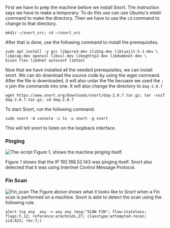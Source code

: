 First we have to prep the machine before we install Snort. The instruction says we have to make a temporary. To do this use can use Ubuntu's mkdir command to make the directory. Then we have to use the 
`cd` command to change to that directory. 

```
mkdir ~/snort_src; cd ~/snort_src
```

After that is done, use the following command to install the prerequisites. 
```
sudo apt install -y gcc libpcre3-dev zlib1g-dev libluajit-5.1-dev \
libpcap-dev openssl libssl-dev libnghttp2-dev libdumbnet-dev \
bison flex libdnet autoconf libtool
```

Now that we have installed all the needed prerequisites, we can install snort. We can do download the source code by using the wget command. After the file is downloaded, it will also untar the file becuase we used the `;` o join the commands into one.
It will also change the directory to `daq-2.0.7`
```
wget https://www.snort.org/downloads/snort/daq-2.0.7.tar.gz; tar -xvzf daq-2.0.7.tar.gz; cd daq-2.0.7
```


To start Snort, run the following command. 
```
sudo snort -A console -i lo -u snort -g snort
```
This will tell snort to listen on the loopback interface. 

### Pinging


![The-script](https://i.imgur.com/OplHFRU.png=100x20)
Figure 1, shows the machine pinging itself. 

Figure 1 shows that the IP 192.168.52.143 was pinging itself. Snort also detected that it was using Intertnet Control Message Protocol.


### Fin Scan
![Fin_scan](https://i.imgur.com/mkpxZ0r.png=100x20)
The Figure above shows what it looks like to Snort when a Fin scan is performed on a machine. Snort is able to detect the scan using the following rule.
```
alert tcp any  any -> any any (msg:"SCAN FIN"; flow:stateless; flags:F,12; reference:arachnids,27; classtype:attempted-recon; sid:621; rev:7;)
```
